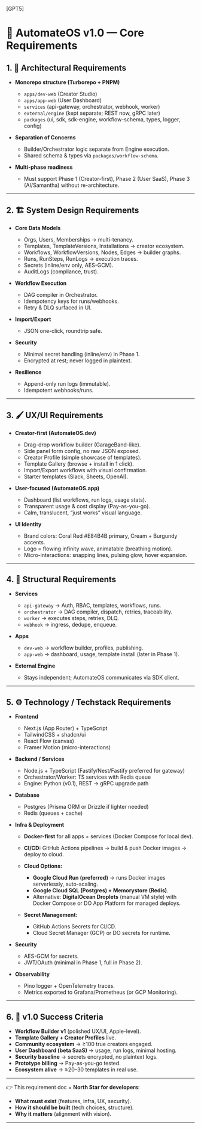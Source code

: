 [GPT5]

# 📝 AutomateOS v1.0 — Core Requirements

## 1. 🔑 Architectural Requirements

* **Monorepo structure (Turborepo + PNPM)**

  * `apps/dev-web` (Creator Studio)
  * `apps/app-web` (User Dashboard)
  * `services` (api-gateway, orchestrator, webhook, worker)
  * `external/engine` (kept separate; REST now, gRPC later)
  * `packages` (ui, sdk, sdk-engine, workflow-schema, types, logger, config)
* **Separation of Concerns**

  * Builder/Orchestrator logic separate from Engine execution.
  * Shared schema & types via `packages/workflow-schema`.
* **Multi-phase readiness**

  * Must support Phase 1 (Creator-first), Phase 2 (User SaaS), Phase 3 (AI/Samantha) without re-architecture.

---

## 2. 🏗 System Design Requirements

* **Core Data Models**

  * Orgs, Users, Memberships → multi-tenancy.
  * Templates, TemplateVersions, Installations → creator ecosystem.
  * Workflows, WorkflowVersions, Nodes, Edges → builder graphs.
  * Runs, RunSteps, RunLogs → execution traces.
  * Secrets (inline/env only, AES-GCM).
  * AuditLogs (compliance, trust).
* **Workflow Execution**

  * DAG compiler in Orchestrator.
  * Idempotency keys for runs/webhooks.
  * Retry & DLQ surfaced in UI.
* **Import/Export**

  * JSON one-click, roundtrip safe.
* **Security**

  * Minimal secret handling (inline/env) in Phase 1.
  * Encrypted at rest; never logged in plaintext.
* **Resilience**

  * Append-only run logs (immutable).
  * Idempotent webhooks/runs.

---

## 3. 🖌 UX/UI Requirements

* **Creator-first (AutomateOS.dev)**

  * Drag-drop workflow builder (GarageBand-like).
  * Side panel form config, no raw JSON exposed.
  * Creator Profile (simple showcase of templates).
  * Template Gallery (browse + install in 1 click).
  * Import/Export workflows with visual confirmation.
  * Starter templates (Slack, Sheets, OpenAI).
* **User-focused (AutomateOS.app)**

  * Dashboard (list workflows, run logs, usage stats).
  * Transparent usage & cost display (Pay-as-you-go).
  * Calm, translucent, “just works” visual language.
* **UI Identity**

  * Brand colors: Coral Red #E84B4B primary, Cream + Burgundy accents.
  * Logo = flowing infinity wave, animatable (breathing motion).
  * Micro-interactions: snapping lines, pulsing glow, hover expansion.

---

## 4. 🧩 Structural Requirements

* **Services**

  * `api-gateway` → Auth, RBAC, templates, workflows, runs.
  * `orchestrator` → DAG compiler, dispatch, retries, traceability.
  * `worker` → executes steps, retries, DLQ.
  * `webhook` → ingress, dedupe, enqueue.
* **Apps**

  * `dev-web` → workflow builder, profiles, publishing.
  * `app-web` → dashboard, usage, template install (later in Phase 1).
* **External Engine**

  * Stays independent; AutomateOS communicates via SDK client.

---

## 5. ⚙️ Technology / Techstack Requirements

* **Frontend**

  * Next.js (App Router) + TypeScript
  * TailwindCSS + shadcn/ui
  * React Flow (canvas)
  * Framer Motion (micro-interactions)

* **Backend / Services**

  * Node.js + TypeScript (Fastify/Nest/Fastify preferred for gateway)
  * Orchestrator/Worker: TS services with Redis queue
  * Engine: Python (v0.1), REST → gRPC upgrade path

* **Database**

  * Postgres (Prisma ORM or Drizzle if lighter needed)
  * Redis (queues + cache)

* **Infra & Deployment**

  * **Docker-first** for all apps + services (Docker Compose for local dev).
  * **CI/CD:** GitHub Actions pipelines → build & push Docker images → deploy to cloud.
  * **Cloud Options:**

    * **Google Cloud Run (preferred)** → runs Docker images serverlessly, auto-scaling.
    * **Google Cloud SQL (Postgres) + Memorystore (Redis)**.
    * Alternative: **DigitalOcean Droplets** (manual VM style) with Docker Compose or DO App Platform for managed deploys.
  * **Secret Management:**

    * GitHub Actions Secrets for CI/CD.
    * Cloud Secret Manager (GCP) or DO secrets for runtime.

* **Security**

  * AES-GCM for secrets.
  * JWT/OAuth (minimal in Phase 1, full in Phase 2).

* **Observability**

  * Pino logger + OpenTelemetry traces.
  * Metrics exported to Grafana/Prometheus (or GCP Monitoring).

---

## 6. 🎯 v1.0 Success Criteria

* **Workflow Builder v1** (polished UX/UI, Apple-level).
* **Template Gallery + Creator Profiles** live.
* **Community ecosystem** → ≥100 true creators engaged.
* **User Dashboard (beta SaaS)** → usage, run logs, minimal hosting.
* **Security baseline** → secrets encrypted, no plaintext logs.
* **Prototype billing** → Pay-as-you-go tested.
* **Ecosystem alive** → ≥20–30 templates in real use.

---

👉 This requirement doc = **North Star for developers**:

* **What must exist** (features, infra, UX, security).
* **How it should be built** (tech choices, structure).
* **Why it matters** (alignment with vision).

---
